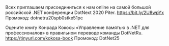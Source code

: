 ﻿---
Number: 9
Title: Знакомство с Source generators, Maoni про GC, зачем нам YARP
PublishDate: 2020-05-10T21:33:45Z
Authors:
  - Анатолий Кулаков
  - Игорь Лабутин
Mastering: Максим Шошин
Home: https://anchor.fm/radiodotnet/episodes/RadioDotNet-009-edsf16
Audio: https://anchor.fm/s/f0c0ef4/podcast/play/13564390/https%3A%2F%2Fd3ctxlq1ktw2nl.cloudfront.net%2Fproduction%2F2020-4-10%2F71942208-44100-2-f14211cad0e9d.mp3
Video: https://www.youtube.com/watch?v=bKF8cjCxBA8
Topics:

  - Subject: JetBrains .NET Days Online
    Timestamp: 00:00:50
    Links:
      - https://pages.jetbrains.com/dotnet-days-2020/

  - Subject: Microsoft Build 2020 registration is open
    Timestamp: 00:03:26
    Links:
      - https://mybuild.microsoft.com/
      - https://www.hanselman.com/blog/MicrosoftBuild2020RegistrationIsNotOnlyOpenItsFREEItsLIVEItsVIRTUALAndItIsAllFORYOU.aspx

  - Subject: DotNext 2020 Piter
    Timestamp: 00:04:30
    Links:
      - https://bit.ly/2U8wpYx
      - https://anchor.fm/radiodotnet/episodes/RadioDotNet-006-eberjk

  - Subject: Source Generators
    Timestamp: 00:06:39
    Links:
      - https://devblogs.microsoft.com/dotnet/introducing-c-source-generators/
      - https://github.com/dotnet/roslyn/blob/master/docs/features/source-generators.md
      - https://github.com/dotnet/roslyn/blob/master/docs/features/source-generators.cookbook.md
      - https://github.com/dotnet/roslyn-sdk/tree/master/samples/CSharp/SourceGenerators
      - https://stakhov.pro/code-generation-with-net-5-builder-pattern/
      - https://dontcodetired.com/blog/post/C-Source-Generators-Less-Boilerplate-Code-More-Productivity
      - https://michaelesteves.co.za/blog/removing-xaml-cs-with-c-source-generators/

  - Subject: Маони про GC
    Timestamp: 00:28:44
    Links:
      - https://devblogs.microsoft.com/dotnet/finalization-implementation-details/
      - https://devblogs.microsoft.com/dotnet/the-history-of-the-gc-configs/
      - https://devblogs.microsoft.com/dotnet/provisional-mode/
      - https://devblogs.microsoft.com/dotnet/garbage-collection-at-food-courts/
      - https://devblogs.microsoft.com/dotnet/gc-handles/
      - https://devblogs.microsoft.com/dotnet/balancing-work-on-gc-threads/
      - https://devblogs.microsoft.com/dotnet/gc-perf-infrastructure-part-0/
      - https://devblogs.microsoft.com/dotnet/gc-perf-infrastructure-part-1/
      - https://github.com/dotnet/performance/tree/master/src/benchmarks/gc

  - Subject: Mobius – .NET runtime running on .NET Core
    Timestamp: 00:42:23
    Links:
      - https://tooslowexception.com/mobius-net-runtime-running-on-net-core/
      - https://github.com/dotnet/runtime/issues/10158

  - Subject: Rider for Unreal Engine Public Preview
    Timestamp: 00:44:30
    Links:
      - https://blog.jetbrains.com/dotnet/2020/04/22/rider-unreal-engine-eap/
      - https://www.youtube.com/watch?v=e6pVSyrQ3JE
      - https://www.jetbrains.com/dotnet/promo/unity/

  - Subject: What’s new in Grafana v7.0
    Timestamp: 00:47:15
    Links:
      - https://grafana.com/docs/grafana/latest/guides/whats-new-in-v7-0/
      - https://grafana.com/oss/loki/

  - Subject: YARP project
    Timestamp: 00:51:28
    Links:
      - https://github.com/microsoft/reverse-proxy

---
Всех приглашаем присоединиться к нам online на самой большой российской .NET конференции DotNext 2020 Piter.
https://bit.ly/2U8wpYx
Промокод: dotnetru20spb0stke51pc

Оцените книгу Конрада Кокосы «Управление памятью в .NET для профессионалов» в правильном переводе команды DotNetRu.
https://tinyurl.com/kokosa-book
Промокод: DotNet25
